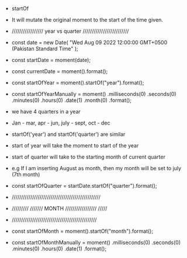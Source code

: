 - startOf
- It will mutate the original moment to the start of the time given.


- ///////////////// year vs quarter /////////////////////////
- const date = new Date(
    "Wed Aug 09 2022 12:00:00 GMT+0500 (Pakistan Standard Time"
  );
- const startDate = moment(date);

-  const currentDate = moment().format();

-  const startOfYear = moment().startOf("year").format();
-  const startOfYearManually = moment()
    .milliseconds(0)
    .seconds(0)
    .minutes(0)
    .hours(0)
    .date(1)
    .month(0)
    .format();

-  we have 4 quarters in a year
-  Jan - mar, apr - jun, july - sept, oct - dec
-  startOf('year') and startOf('quarter') are similar
-  start of year will take the moment to start of the year
-  start of quarter will take to the starting month of current quarter
-  e.g If I am inserting August as month, then my month will be set to july (7th month)
-  const startOfQuarter = startDate.startOf("quarter").format();

- ////////////////////////////////////////////////
- ///////// /////// MONTH ///////////////// /////
- //////////////////////////////////////////////
- const startOfMonth = moment().startOf("month").format();
-  const startOfMonthManually = moment()
    .milliseconds(0)
    .seconds(0)
    .minutes(0)
    .hours(0)
    .date(1)
    .format();
